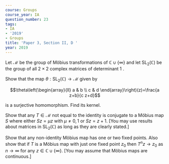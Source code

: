 ```yaml
---
course: Groups
course_year: IA
question_number: 23
tags:
- IA
- '2019'
- Groups
title: 'Paper 3, Section II, D '
year: 2019
---
```




Let $\mathcal{M}$ be the group of Möbius transformations of $\mathbb{C} \cup\{\infty\}$ and let $\mathrm{SL}_{2}(\mathbb{C})$ be the group of all $2 \times 2$ complex matrices of determinant 1 .

Show that the map $\theta: \mathrm{SL}_{2}(\mathbb{C}) \rightarrow \mathcal{M}$ given by

$$\theta\left(\begin{array}{ll}
a & b \\
c & d
\end{array}\right)(z)=\frac{a z+b}{c z+d}$$

is a surjective homomorphism. Find its kernel.

Show that any $T \in \mathcal{M}$ not equal to the identity is conjugate to a Möbius map $S$ where either $S z=\mu z$ with $\mu \neq 0,1$ or $S z=z+1$. [You may use results about matrices in $\mathrm{SL}_{2}(\mathbb{C})$ as long as they are clearly stated.]

Show that any non-identity Möbius map has one or two fixed points. Also show that if $T$ is a Möbius map with just one fixed point $z_{0}$ then $T^{n} z \rightarrow z_{0}$ as $n \rightarrow \infty$ for any $z \in \mathbb{C} \cup\{\infty\}$. [You may assume that Möbius maps are continuous.]